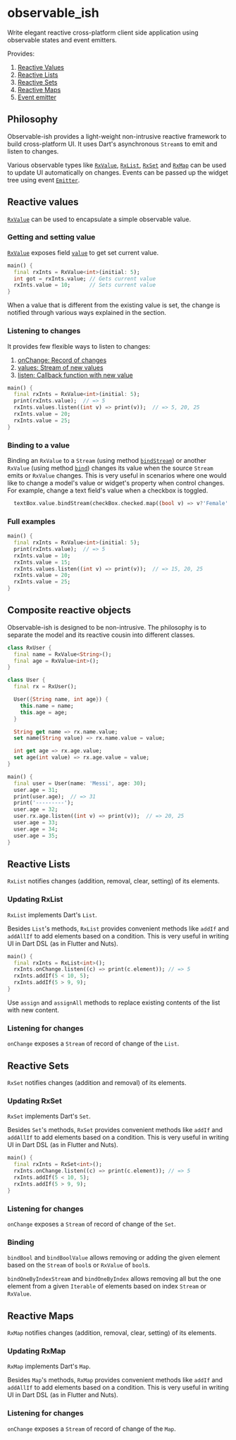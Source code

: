 # observable_ish

Write elegant reactive cross-platform client side application using observable states and event emitters. 

Provides:

1. [Reactive Values][RxValue]
2. [Reactive Lists][RxList]
3. [Reactive Sets][RxSet]
4. [Reactive Maps][RxMap]
5. [Event emitter][Emitter]

## Philosophy

Observable-ish provides a light-weight non-intrusive reactive framework to build cross-platform UI. It uses Dart's 
asynchronous `Stream`s to emit and listen to changes.

Various observable types like [`RxValue`][RxValue], [`RxList`][RxList], [`RxSet`][RxSet] and [`RxMap`][RxMap] can be 
used to update UI automatically on changes. Events can be passed up the widget tree using event [`Emitter`][Emitter].

## Reactive values

[`RxValue`][RxValue] can be used to encapsulate a simple observable value. 

### Getting and setting value

[`RxValue`][RxValue] exposes field [`value`][RxValue_value] to get set current value. 


```dart
main() {
  final rxInts = RxValue<int>(initial: 5);
  int got = rxInts.value; // Gets current value
  rxInts.value = 10;      // Sets current value
}
```

When a value that is different from the existing value is set, the change is notified through various ways explained in the
section.

### Listening to changes
It provides few flexible ways to listen to changes:

1. [onChange: Record of changes][RxValue_onChange]
2. [values: Stream of new values][RxValue_values]
3. [listen: Callback function with new value][RxValue_listen]

```dart
main() {
  final rxInts = RxValue<int>(initial: 5);
  print(rxInts.value);  // => 5
  rxInts.values.listen((int v) => print(v));  // => 5, 20, 25
  rxInts.value = 20;
  rxInts.value = 25;
}
```

### Binding to a value

Binding an `RxValue` to a `Stream` (using method [`bindStream`][RxValue_bindStream]) or another `RxValue` 
(using method [`bind`][RxValue_bind]) changes its value when the source `Stream` emits or `RxValue` changes. This is very 
useful in scenarios where one would like to change a model's value or widget's property when control changes. For example, 
change a text field's value when a checkbox is toggled.

```dart
  textBox.value.bindStream(checkBox.checked.map((bool v) => v?'Female': 'Male'));
```

### Full examples

```dart
main() {
  final rxInts = RxValue<int>(initial: 5);
  print(rxInts.value);  // => 5
  rxInts.value = 10;
  rxInts.value = 15;
  rxInts.values.listen((int v) => print(v));  // => 15, 20, 25
  rxInts.value = 20;
  rxInts.value = 25;
}
```

## Composite reactive objects

Observable-ish is designed to be non-intrusive. The philosophy is to separate the model and its reactive cousin into 
different classes.

```dart
class RxUser {
  final name = RxValue<String>();
  final age = RxValue<int>();
}

class User {
  final rx = RxUser();

  User({String name, int age}) {
    this.name = name;
    this.age = age;
  }

  String get name => rx.name.value;
  set name(String value) => rx.name.value = value;

  int get age => rx.age.value;
  set age(int value) => rx.age.value = value;
}

main() {
  final user = User(name: 'Messi', age: 30);
  user.age = 31;
  print(user.age);  // => 31
  print('---------');
  user.age = 32;
  user.rx.age.listen((int v) => print(v));  // => 20, 25
  user.age = 33;
  user.age = 34;
  user.age = 35;
}
```

## Reactive Lists

`RxList` notifies changes (addition, removal, clear, setting) of its elements.

### Updating RxList

`RxList` implements Dart's `List`. 

Besides `List`'s methods, `RxList` provides convenient methods like `addIf` and `addAllIf` to add elements based on a condition.
This is very useful in writing UI in Dart DSL (as in Flutter and Nuts).

```dart
main() {
  final rxInts = RxList<int>();
  rxInts.onChange.listen((c) => print(c.element)); // => 5
  rxInts.addIf(5 < 10, 5);
  rxInts.addIf(5 > 9, 9);
}
```

Use `assign` and `assignAll` methods to replace existing contents of the list with new content.

### Listening for changes

`onChange` exposes a `Stream` of record of change of the `List`.

## Reactive Sets

`RxSet` notifies changes (addition and removal) of its elements.

### Updating RxSet

`RxSet` implements Dart's `Set`. 

Besides `Set`'s methods, `RxSet` provides convenient methods like `addIf` and `addAllIf` to add elements based on a condition.
This is very useful in writing UI in Dart DSL (as in Flutter and Nuts).

```dart
main() {
  final rxInts = RxSet<int>();
  rxInts.onChange.listen((c) => print(c.element)); // => 5
  rxInts.addIf(5 < 10, 5);
  rxInts.addIf(5 > 9, 9);
}
```

### Listening for changes

`onChange` exposes a `Stream` of record of change of the `Set`.

### Binding

`bindBool` and `bindBoolValue` allows removing or adding the given element based on the `Stream` of
`bool`s or `RxValue` of `bool`s.

`bindOneByIndexStream` and `bindOneByIndex` allows removing all but the one element from a given `Iterable`
of elements based on index `Stream` or `RxValue`.

## Reactive Maps

`RxMap` notifies changes (addition, removal, clear, setting) of its elements.

### Updating RxMap

`RxMap` implements Dart's `Map`. 

Besides `Map`'s methods, `RxMap` provides convenient methods like `addIf` and `addAllIf` to add elements based on a 
condition. This is very useful in writing UI in Dart DSL (as in Flutter and Nuts).

### Listening for changes

`onChange` exposes a `Stream` of record of change of the `Map`.

[RxValue]: https://pub.dartlang.org/documentation/observable_ish/latest/value_value/RxValue-class.html
[RxList]: https://pub.dartlang.org/documentation/observable_ish/latest/list_list/RxList-class.html
[RxSet]: https://pub.dartlang.org/documentation/observable_ish/latest/set_set/RxSet-class.html
[RxMap]: https://pub.dartlang.org/documentation/observable_ish/latest/map_map/RxMap-class.html
[Emitter]: https://pub.dartlang.org/documentation/observable_ish/latest/event_event/Emitter-class.html
[RxValue_value]: https://pub.dartlang.org/documentation/observable_ish/latest/value_value/RxValue/value.html
[RxValue_onChange]: https://pub.dartlang.org/documentation/observable_ish/latest/value_value/RxValue/onChange.html
[RxValue_values]: https://pub.dartlang.org/documentation/observable_ish/latest/value_value/RxValue/values.html
[RxValue_listen]: https://pub.dartlang.org/documentation/observable_ish/latest/value_value/RxValue/listen.html
[RxValue_bindStream]: https://pub.dartlang.org/documentation/observable_ish/latest/value_value/RxValue/bindStream.html
[RxValue_bind]: https://pub.dartlang.org/documentation/observable_ish/latest/value_value/RxValue/bind.html